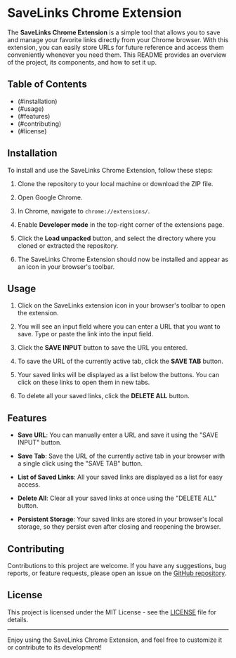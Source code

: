 # SaveLinks Chrome Extension

The **SaveLinks Chrome Extension** is a simple tool that allows you to save and manage your favorite links directly from your Chrome browser. With this extension, you can easily store URLs for future reference and access them conveniently whenever you need them. This README provides an overview of the project, its components, and how to set it up.

## Table of Contents
- (#installation)
- (#usage)
- (#features)
- (#contributing)
- (#license)

## Installation

To install and use the SaveLinks Chrome Extension, follow these steps:

1. Clone the repository to your local machine or download the ZIP file.

2. Open Google Chrome.

3. In Chrome, navigate to `chrome://extensions/`.

4. Enable **Developer mode** in the top-right corner of the extensions page.

5. Click the **Load unpacked** button, and select the directory where you cloned or extracted the repository.

6. The SaveLinks Chrome Extension should now be installed and appear as an icon in your browser's toolbar.

## Usage

1. Click on the SaveLinks extension icon in your browser's toolbar to open the extension.

2. You will see an input field where you can enter a URL that you want to save. Type or paste the link into the input field.

3. Click the **SAVE INPUT** button to save the URL you entered.

4. To save the URL of the currently active tab, click the **SAVE TAB** button.

5. Your saved links will be displayed as a list below the buttons. You can click on these links to open them in new tabs.

6. To delete all your saved links, click the **DELETE ALL** button.

## Features

- **Save URL**: You can manually enter a URL and save it using the "SAVE INPUT" button.

- **Save Tab**: Save the URL of the currently active tab in your browser with a single click using the "SAVE TAB" button.

- **List of Saved Links**: All your saved links are displayed as a list for easy access.

- **Delete All**: Clear all your saved links at once using the "DELETE ALL" button.

- **Persistent Storage**: Your saved links are stored in your browser's local storage, so they persist even after closing and reopening the browser.

## Contributing

Contributions to this project are welcome. If you have any suggestions, bug reports, or feature requests, please open an issue on the [GitHub repository](https://github.com/yourusername/savelinks-extension).

## License

This project is licensed under the MIT License - see the [LICENSE](LICENSE) file for details.

---

Enjoy using the SaveLinks Chrome Extension, and feel free to customize it or contribute to its development!
